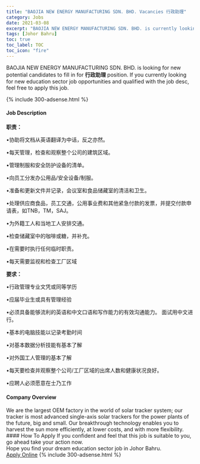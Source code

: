 ```yaml
---
title: "BAOJIA NEW ENERGY MANUFACTURING SDN. BHD. Vacancies 行政助理" 
category: Jobs 
date: 2021-03-08 
excerpt: "BAOJIA NEW ENERGY MANUFACTURING SDN. BHD. is currently looking for suitable person to fill in the 行政助理 which positioned at Johor Bahru" 
tags: [Johor Bahru] 
toc: true 
toc_label: TOC 
toc_icon: "fire" 
--- 
```


<p>BAOJIA NEW ENERGY MANUFACTURING SDN. BHD. is looking for new potential candidates to fill in for <b>行政助理</b> position. If you currently looking for new education sector job opportunities and qualified with the job desc, feel free to apply this job.
</p>{% include 300-adsense.html %} 
 <div><div><h4>Job Description</h4></div><div><div><span><div><p><strong>&#32844;&#36131;&#65306;</strong></p><p>&#8226;&#21327;&#21161;&#23558;&#25991;&#26723;&#20174;&#33521;&#35821;&#32763;&#35793;&#20026;&#20013;&#35805;&#65292;&#21453;&#20043;&#20134;&#28982;&#12290;</p><p>&#8226;&#27599;&#22825;&#31649;&#29702;&#65292;&#26816;&#26597;&#21644;&#35266;&#23519;&#25972;&#20010;&#20844;&#21496;&#30340;&#24314;&#31569;&#21306;&#22495;&#12290;</p><p>&#8226;&#31649;&#29702;&#21046;&#26381;&#21644;&#23433;&#20840;&#38450;&#25252;&#35774;&#22791;&#30340;&#28165;&#21333;&#12290;</p><p>&#8226;&#21521;&#21592;&#24037;&#20998;&#21457;&#21150;&#20844;&#29992;&#21697;/&#23433;&#20840;&#35774;&#22791;/&#21046;&#26381;&#12290;</p><p>&#8226;&#20934;&#22791;&#21644;&#26356;&#26032;&#25991;&#20214;&#24182;&#35760;&#24405;&#65292;&#20250;&#35758;&#23460;&#21644;&#39135;&#21697;&#20648;&#34255;&#23460;&#30340;&#28165;&#27905;&#21644;&#21355;&#29983;&#12290;</p><p>&#8226;&#22788;&#29702;&#20379;&#24212;&#21830;&#39135;&#21697;&#65292;&#21592;&#24037;&#20132;&#36890;&#65292;&#20844;&#29992;&#20107;&#19994;&#36153;&#21644;&#20854;&#20182;&#32039;&#24613;&#20184;&#27454;&#30340;&#21457;&#31080;&#65292;&#24182;&#25552;&#20132;&#20184;&#27454;&#30003;&#35831;&#34920;&#65292;&#22914;TNB&#65292;TM&#65292;SAJ&#12290;</p><p>&#8226;&#20026;&#22806;&#31821;&#24037;&#20154;&#21644;&#24403;&#22320;&#24037;&#20154;&#23433;&#25490;&#20132;&#36890;&#12290;</p><p>&#8226;&#26816;&#26597;&#20648;&#34255;&#23460;&#20013;&#30340;&#21654;&#21857;&#25110;&#31958;&#65292;&#24182;&#34917;&#20805;&#12290;</p><p>&#8226;&#22312;&#38656;&#35201;&#26102;&#25191;&#34892;&#20219;&#20309;&#20020;&#26102;&#32844;&#36131;&#12290;</p><p>&#8226;&#27599;&#22825;&#38656;&#35201;&#30417;&#35270;&#21644;&#26816;&#26597;&#24037;&#21378;&#21306;&#22495;</p><p><strong>&#35201;&#27714;&#65306;</strong></p><p>&#8226;&#34892;&#25919;&#31649;&#29702;&#19987;&#19994;&#25991;&#20973;&#25110;&#21516;&#31561;&#23398;&#21382;</p><p>&#8226;&#24212;&#23626;&#27605;&#19994;&#29983;&#25110;&#20855;&#26377;&#31649;&#29702;&#32463;&#39564;</p><p>&#8226;&#24517;&#39035;&#20855;&#22791;&#33021;&#22815;&#27969;&#21033;&#30340;&#33521;&#35821;&#21644;&#20013;&#25991;&#21475;&#35821;&#21644;&#20889;&#20316;&#33021;&#21147;&#30340;&#26377;&#25928;&#27807;&#36890;&#33021;&#21147;&#12290; &#38754;&#35797;&#29992;&#20013;&#25991;&#36827;&#34892;&#12290;</p><p>&#8226;&#22522;&#26412;&#30340;&#30005;&#33041;&#25216;&#33021;&#20197;&#35760;&#24405;&#32771;&#21220;&#26102;&#38388;</p><p>&#8226;&#23545;&#22522;&#26412;&#25968;&#25454;&#20998;&#26512;&#25216;&#33021;&#26377;&#22522;&#26412;&#20102;&#35299;</p><p>&#8226;&#23545;&#22806;&#22269;&#24037;&#20154;&#31649;&#29702;&#30340;&#22522;&#26412;&#20102;&#35299;</p><p>&#8226;&#27599;&#22825;&#35201;&#26816;&#26597;&#24182;&#35266;&#23519;&#25972;&#20010;&#20844;&#21496;/&#24037;&#21378;&#21306;&#22495;&#30340;&#20986;&#24109;&#20154;&#25968;&#21644;&#20581;&#24247;&#29366;&#20917;&#33391;&#22909;&#12290;</p><p>&#8226;&#24212;&#32856;&#20154;&#24517;&#39035;&#24895;&#24847;&#22312;&#22763;&#20035;&#24037;&#20316;</p></div></span></div></div></div> 
<div><div><h4>Company Overview</h4></div><div><div><span><div><div>
<div>We are the largest OEM factory in the world of solar tracker system; our tracker is most advanced single-axis solar trackers for the power plants of the future, big and small. Our breakthrough technology enables you to harvest the sun more efficiently, at lower costs, and with more flexibility.</div>
</div></div></span></div></div></div> 
#### How To Apply 
If you confident and feel that this job is suitable to you, go ahead take your action now. <br/> 
Hope you find your dream education sector job in Johor Bahru. <br/> 
<a href="https://www.jobstreet.com.my/en/job/行政助理-4499503?jobId=jobstreet-my-job-4499503" class="btn btn--info" target="_blank" rel="nofollow noopenner">Apply Online</a> 
{% include 300-adsense.html %} 